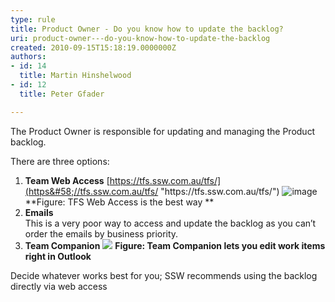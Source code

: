 ```yaml
---
type: rule
title: Product Owner - Do you know how to update the backlog?
uri: product-owner---do-you-know-how-to-update-the-backlog
created: 2010-09-15T15:18:19.0000000Z
authors:
- id: 14
  title: Martin Hinshelwood
- id: 12
  title: Peter Gfader

---
```



The Product Owner is responsible for updating and managing the Product backlog.

There are three options:

1. **Team Web Access**
[https://tfs.ssw.com.au/tfs/​](https&#58;//tfs.ssw.com.au/tfs/ "https&#58;//tfs.ssw.com.au/tfs/")
![image](/SiteAssets/product-owner-do-you-know-how-to-update-the-backlog/RulesScrumUpdateBacklogGood.jpg "image")
**Figure: TFS Web Access is the best way
**
2. **Emails**
<br>    This is a very poor way to access and update the backlog as you can’t order the em​ails by business priority.
3. **Team Companion**
![](/PublishingImages/RulesScrumUpdateBacklogBest.jpg)
**Figure: Team Companion lets you edit work items right in Outlook**


Decide whatever works best for you; SSW recommends using the backlog directly via web access

